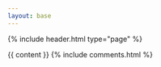 ```yaml
---
layout: base
---
```


{% include header.html type="page" %}

<div class="container-md" role="main">
  <div class="row">
    <div class="col-sm-9 col-md-9 col-xl-9 col-lg-9">
      {{ content }}
      {% include comments.html %}
    </div>
  </div>
</div>
